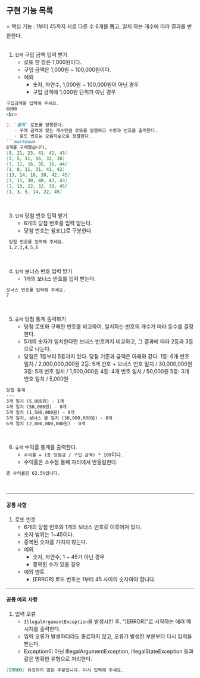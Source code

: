 ## 구현 기능 목록

⭐ 핵심 기능 : 1부터 45까지 서로 다른 수 6개를 뽑고, 일치 하는 개수에 따라 결과를 반환한다.
<br>
<br>

1. `입력` 구입 금액 입력 받기 
    - 로또 한 장은 1,000원이다.
    - 구입 금액은 1,000원 ~ 100,000원이다.
    - 예외
      - 숫자, 자연수, 1,000원 ~ 100,000원이 아닌 경우
      - 구입 금액에 1,000원 단위가 아닌 경우
```markdown
구입금액을 입력해 주세요.
8000
<br>

2. `출력` 로또를 발행한다.
   - 구매 금액에 맞는 개수만큼 로또를 발행하고 수량과 번호를 출력한다.
   - 로또 번호는 오름차순으로 정렬한다.
```markdown
8개를 구매했습니다.
[8, 21, 23, 41, 42, 43]
[3, 5, 11, 16, 32, 38]
[7, 11, 16, 35, 36, 44]
[1, 8, 11, 31, 41, 42]
[13, 14, 16, 38, 42, 45]
[7, 11, 30, 40, 42, 43]
[2, 13, 22, 32, 38, 45]
[1, 3, 5, 14, 22, 45]
```
<br>

3. `입력` 당첨 번호 입력 받기
   - 6개의 당첨 번호를 입력 받는다.
   - 당첨 번호는 쉼표(,)로 구분한다.
```markdown
 당첨 번호를 입력해 주세요.
 1,2,3,4,5,6
```
<br>

4. `입력` 보너스 번호 입력 받기
   - 1개의 보너스 번호를 입력 받는다.
```markdown
보너스 번호를 입력해 주세요.
7
```
<br>

5. `출력` 당첨 통계 출력하기
    - 당첨 로또와 구매한 번호를 비교하여, 일치하는 번호의 개수가 따라 등수를 결정한다.
    - 5개의 숫자가 일치한다면 보너스 번호까지 비교하고, 그 결과에 따라 2등과 3등으로 나눈다.
    - 당첨은 1등부터 5등까지 있다. 당첨 기준과 금액은 아래와 같다.
      1등: 6개 번호 일치 / 2,000,000,000원
      2등: 5개 번호 + 보너스 번호 일치 / 30,000,000원
      3등: 5개 번호 일치 / 1,500,000원
      4등: 4개 번호 일치 / 50,000원
      5등: 3개 번호 일치 / 5,000원
```markdown
당첨 통계
---
3개 일치 (5,000원) - 1개
4개 일치 (50,000원) - 0개
5개 일치 (1,500,000원) - 0개
5개 일치, 보너스 볼 일치 (30,000,000원) - 0개
6개 일치 (2,000,000,000원) - 0개
```
<br>

6. `출력` 수익률 통계를 출력한다.
    - `수익률 = (총 당첨금 / 구입 금액) * 100`이다.
    - 수익률은 소수점 둘째 자리에서 반올림한다.
```markdown
총 수익률은 62.5%입니다.
```
<br>


---
#### 공통 사항
1. 로또 번호
   - 6개의 당첨 번호와 1개의 보너스 번호로 이루어져 있다.
   - 숫자 범위는 1~45이다.
   - 중복된 숫자를 가지지 않는다.
   - 예외
     - 숫자, 자연수, 1 ~ 45가 아닌 경우
     - 중복된 수가 있을 경우
   - 예외 멘트
     - [ERROR] 로또 번호는 1부터 45 사이의 숫자여야 합니다.

---

#### 공통 예외 사항

1. 입력 오류
    - `IllegalArgumentException`을 발생시킨 후, "[ERROR]"로 시작하는 에러 메시지를 출력한다.
    - 입력 오류가 발생하더라도 종료하지 않고, 오류가 발생한 부분부터 다시 입력을 받는다.
    - Exception이 아닌 IllegalArgumentException, IllegalStateException 등과 같은 명확한 유형으로 처리한다.
```markdown 
[ERROR] 유효하지 않은 주문입니다. 다시 입력해 주세요.
```
